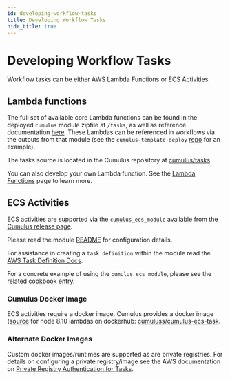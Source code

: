 ```yaml
---
id: developing-workflow-tasks
title: Developing Workflow Tasks
hide_title: true
---
```


# Developing Workflow Tasks

Workflow tasks can be either AWS Lambda Functions or ECS Activities.

## Lambda functions

The full set of available core Lambda functions can be found in the deployed `cumulus` module zipfile at `/tasks`, as well as reference documentation [here](tasks.md).  These Lambdas can be referenced in workflows via the outputs from that module (see the `cumulus-template-deploy` [repo](https://github.com/nasa/cumulus-template-deploy/tree/master/cumulus-tf) for an example).

The tasks source is located in the Cumulus repository at [cumulus/tasks](https://github.com/nasa/cumulus/tree/master/tasks).

You can also develop your own Lambda function. See the [Lambda Functions](workflows/lambda.md) page to learn more.

## ECS Activities

ECS activities are supported via the [`cumulus_ecs_module`](https://github.com/nasa/cumulus/tree/master/tf-modules/cumulus_ecs_service) available from the [Cumulus release page](https://github.com/nasa/cumulus/releases).

Please read the module [README](https://github.com/nasa/cumulus/blob/master/tf-modules/cumulus_ecs_service/README.md) for configuration details.

For assistance in creating a `task definition` within the module read the [AWS Task Definition Docs](https://docs.aws.amazon.com/AmazonECS/latest/developerguide/create-task-definition.html).

For a concrete example of using the `cumulus_ecs_module`, please see the related [cookbook entry](http://localhost:3000/cumulus/docs/next/data-cookbooks/run-tasks-in-lambda-or-docker).

### Cumulus Docker Image

ECS activities require a docker image.  Cumulus provides a docker image ([source](https://github.com/nasa/cumulus-ecs-task) for node 8.10 lambdas on dockerhub: [cumuluss/cumulus-ecs-task](https://hub.docker.com/r/cumuluss/cumulus-ecs-task).

### Alternate Docker Images

Custom docker images/runtimes are supported as are private registries.  For details on configuring a private registry/image see the AWS documentation on [Private Registry Authentication for Tasks](https://docs.aws.amazon.com/AmazonECS/latest/developerguide/private-auth.html).
